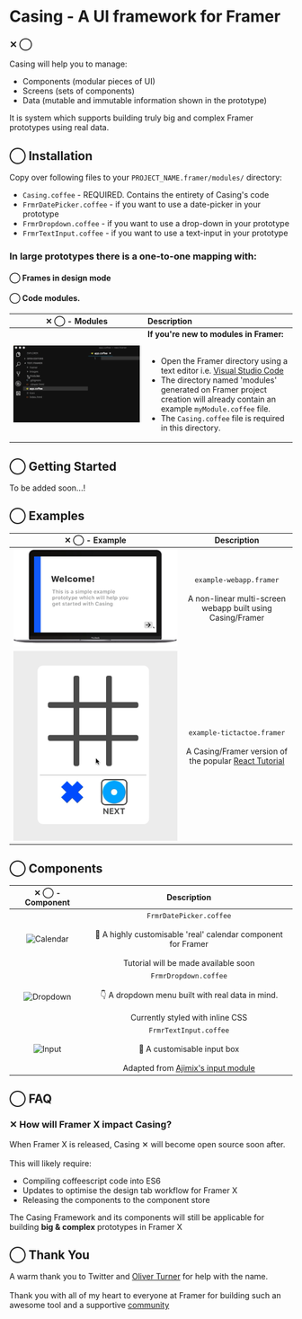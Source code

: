 # Casing  - A UI framework for Framer<br>
### ✕ ⃝ <br>

Casing will help you to manage:

* Components (modular pieces of UI)
* Screens (sets of components)
* Data (mutable and immutable information shown in the prototype)

It is system which supports building truly big and complex Framer prototypes using real data.

## ⃝ Installation

Copy over following files to your `PROJECT_NAME.framer/modules/` directory:

* `Casing.coffee` - REQUIRED. Contains the entirety of Casing's code
* `FrmrDatePicker.coffee` - if you want to use a date-picker in your prototype
* `FrmrDropdown.coffee` - if you want to use a drop-down in your prototype
* `FrmrTextInput.coffee` - if you want to use a text-input in your prototype

### In large prototypes there is a one-to-one mapping with:<br>
#### ⃝ Frames in design mode
#### ⃝ Code modules. 

| ✕ ⃝ - **Modules** | **Description** |
| :---: | :--- |
| ![Modules Example](./img/modules_example.gif) | **If you're new to modules in Framer:**<br><br><ul><li>Open the Framer directory using a text editor i.e. [Visual Studio Code](https://code.visualstudio.com/download)</li><li>The directory named 'modules' generated on Framer project creation will already contain an example `myModule.coffee` file.</li><li>The `Casing.coffee` file is required in this directory.</li> |


## ⃝ Getting Started

To be added soon...!


## ⃝ Examples

| ✕ ⃝ - **Example** | **Description** |
| :---: | :---: |
| ![WebApp example](./img/example_webapp.gif) | `example-webapp.framer`<br><br>A non-linear multi-screen webapp built using Casing/Framer |
| ![TicTacToe example](./img/example_tictactoe.gif) | `example-tictactoe.framer`<br><br> A Casing/Framer version of the popular [React Tutorial][react-tutorial] | 

[react-tutorial]: https://reactjs.org/tutorial/tutorial.html

## ⃝ Components

| ✕ ⃝ - **Component** | **Description** |
| :---: | :---: |
| ![Calendar](./img/example_calendar.png) | `FrmrDatePicker.coffee`<br><br>📅 A highly customisable 'real' calendar component for Framer<br><br> Tutorial will be made available soon|
| ![Dropdown](./img/example_dropdown.png) | `FrmrDropdown.coffee` <br><br>👇 A dropdown menu built with real data in mind.<br><br> Currently styled with inline CSS | 
| ![Input](./img/example_input.png) | `FrmrTextInput.coffee` <br><br> 💬 A customisable input box <br><br> Adapted from [Ajimix's input module](https://github.com/ajimix/Input-Framer)| 

## ⃝ FAQ
### ✕ How will Framer X impact Casing?
When Framer X is released, Casing ✕ will become open source soon after. <br><br>
This will likely require:<br>
<ul><li>Compiling coffeescript code into ES6</li><li>Updates to optimise the design tab workflow for Framer X</li><li>Releasing the components to the component store</li></ul>

The Casing Framework and its components will still be applicable for building **big & complex** prototypes in Framer X

## ⃝ Thank You

A warm thank you to Twitter and [Oliver Turner](https://twitter.com/oliverturner) for help with the name.<br><br>
Thank you with all of my heart to everyone at Framer for building such an awesome tool and a supportive [community](https://framer.com/community/)
